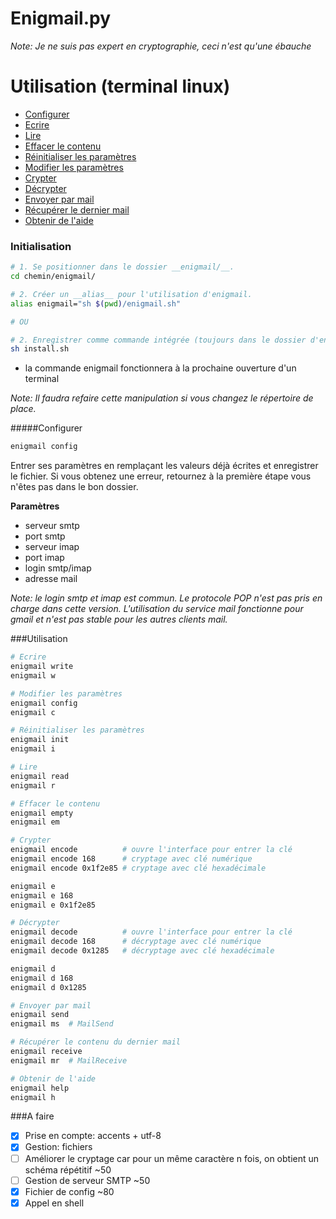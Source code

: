 # Enigmail.py



_Note: Je ne suis pas expert en cryptographie, ceci n'est qu'une ébauche_



# Utilisation (terminal linux)
- [Configurer](#configurer)
- [Ecrire](#utilisation)
- [Lire](#utilisation)
- [Effacer le contenu](#utilisation)
- [Réinitialiser les paramètres](#utilisation)
- [Modifier les paramètres](#utilisation)
- [Crypter](#utilisation)
- [Décrypter](#utilisation)
- [Envoyer par mail](#utilisation)
- [Récupérer le dernier mail](#utilisation)
- [Obtenir de l'aide](#utilisation)

### Initialisation

```bash
# 1. Se positionner dans le dossier __enigmail/__.
cd chemin/enigmail/

# 2. Créer un __alias__ pour l'utilisation d'enigmail.
alias enigmail="sh $(pwd)/enigmail.sh"

# OU

# 2. Enregistrer comme commande intégrée (toujours dans le dossier d'enigmail)
sh install.sh
```
- la commande enigmail fonctionnera à la prochaine ouverture d'un terminal

_Note: Il faudra refaire cette manipulation si vous changez le répertoire de place._


#####Configurer
```bash
enigmail config
```

Entrer ses paramètres en remplaçant les valeurs déjà écrites et enregistrer le fichier.
Si vous obtenez une erreur, retournez à la première étape vous n'êtes pas dans le bon dossier.

__Paramètres__
- serveur smtp
- port smtp
- serveur imap
- port imap
- login smtp/imap
- adresse mail

_Note: le login smtp et imap est commun. Le protocole POP n'est pas pris en charge dans cette version. L'utilisation du service mail fonctionne pour gmail et n'est pas stable pour les autres clients mail._

###Utilisation

```bash
# Ecrire
enigmail write
enigmail w

# Modifier les paramètres
enigmail config
enigmail c

# Réinitialiser les paramètres
enigmail init
enigmail i

# Lire
enigmail read
enigmail r

# Effacer le contenu
enigmail empty
enigmail em

# Crypter
enigmail encode          # ouvre l'interface pour entrer la clé
enigmail encode 168      # cryptage avec clé numérique
enigmail encode 0x1f2e85 # cryptage avec clé hexadécimale

enigmail e
enigmail e 168
enigmail e 0x1f2e85

# Décrypter
enigmail decode          # ouvre l'interface pour entrer la clé
enigmail decode 168      # décryptage avec clé numérique
enigmail decode 0x1285   # décryptage avec clé hexadécimale

enigmail d
enigmail d 168
enigmail d 0x1285

# Envoyer par mail
enigmail send
enigmail ms  # MailSend

# Récupérer le contenu du dernier mail
enigmail receive
enigmail mr  # MailReceive

# Obtenir de l'aide
enigmail help
enigmail h
```



###A faire
- [x] Prise en compte: accents + utf-8
- [x] Gestion: fichiers
- [ ] Améliorer le cryptage car pour un même caractère n fois, on obtient un schéma répétitif ~50
- [ ] Gestion de serveur SMTP ~50
- [x] Fichier de config ~80
- [x] Appel en shell
